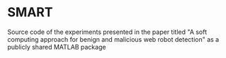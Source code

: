 # SMART
Source code of the experiments presented in the paper titled "A soft computing approach for benign and malicious web robot detection" as a publicly shared MATLAB package

